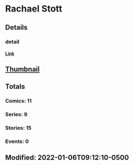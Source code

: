 # Rachael  Stott 
## Details
### detail
#### [Link](http://marvel.com/comics/creators/13672/rachael_stott?utm_campaign=apiRef&utm_source=225578a89fc76f3d20fbffda5d17a88d)
## [Thumbnail](http://i.annihil.us/u/prod/marvel/i/mg/b/40/image_not_available.jpg)
## Totals
### Comics: 11
### Series: 9
### Stories: 15
### Events: 0
## Modified: 2022-01-06T09:12:10-0500